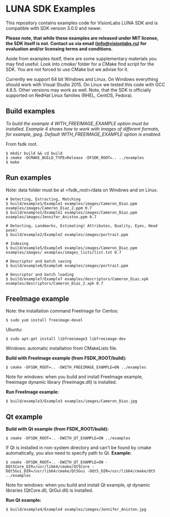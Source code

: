 # LUNA SDK Examples
This repository contains examples code for VisionLabs LUNA SDK and is compatible
with SDK version 3.0.0 and newer.

**Please note, that while these examples are released under MIT license, the SDK itself is not.
Contact us via email (info@visionlabs.ru) for evaluation and/or licensing terms and conditions.**

Aside from examples itself, there are some supplementary materials you may find useful.
Look into *cmake/* folder for a CMake find script for the SDK. You are not forced to use
CMake but we advise for it.

Currently we support 64 bit Windows and Linux. On Windows everything should work with
Visual Studio 2015. On Linux we tested this code with GCC 4.8.5.
Other versions may work as well. Note, that the SDK is officially supported on RedHat
Linux families (RHEL, CentOS, Fedora).

## Build examples
*To build the example 4 WITH_FREEIMAGE_EXAMPLE option must be installed.
Example 4 shows how to work with images of different formats, for example, jpeg.
Default  WITH_FREEIMAGE_EXAMPLE option is enabled.*

From fsdk root.
```
$ mkdir build && cd build
$ cmake -DCMAKE_BUILD_TYPE=Release -DFSDK_ROOT=.. ../examples
$ make
```

## Run examples
Note: data folder must be at <fsdk_root>/data on Windows and on Linux.
```
# Detecting, Extracting, Matching
$ build/example1/Example1 examples/images/Cameron_Diaz.ppm examples/images/Cameron_Diaz_2.ppm 0.7
$ build/example1/Example1 examples/images/Cameron_Diaz.ppm examples/images/Jennifer_Aniston.ppm 0.7

# Detecting, Landmarks, Estimating( Attributes, Quality, Eyes, Head pose)
$ build/example2/Example2 examples/images/portrait.ppm
 
# Indexing
$ build/example5/Example5 examples/images/Cameron_Diaz.ppm examples/images/ examples/images_lists/list.txt 0.7

# Descriptor and batch saving
$ build/example6/Example6 examples/images/portrait.ppm

# Descriptor and batch loading
$ build/example7/Example7 examples/descriptors/Cameron_Diaz.xpk examples/descriptors/Cameron_Diaz_2.xpk 0.7
```

## FreeImage example
Note: the installation command FreeImage for Centos:
```
$ sudo yum install freeimage-devel
```
Ubuntu:
```
$ sudo apt-get install libfreeimage3 libfreeimage-dev
```
Windows: automatic installation from CMakeLists file.

**Build with FreeImage example (from FSDK_ROOT/build):**
```
$ cmake -DFSDK_ROOT=.. -DWITH_FREEIMAGE_EXAMPLE=ON ../examples
```
Note for windows: when you build and install FreeImage example, freeimage dynamic library (freeimage.dll) is installed.

**Run FreeImage example:**
```
$ build/example3/Example3 examples/images/Cameron_Diaz.jpg
```

## Qt example
**Build with Qt example (from FSDK_ROOT/build):**
```
$ cmake -DFSDK_ROOT=.. -DWITH_QT_EXAMPLE=ON ../examples
```

If Qt is installed in non-system directory and can't be found by cmake automatically, you also need to specify path to Qt.
**Example:**
```
$ cmake -DFSDK_ROOT=.. -DWITH_QT_EXAMPLE=ON -DQt5Core_DIR=/usr/lib64/cmake/Qt5Core -DQt5Gui_DIR=/usr/lib64/cmake/Qt5Gui -DQt5_DIR=/usr/lib64/cmake/Qt5 ../examples
```
Note for windows: when you build and install Qt example, qt dynamic libraries (QtCore.dll, QtGui.dll) is installed.

**Run Qt example:**
```
$ build/example4/Example4 examples/images/Jennifer_Aniston.jpg
```
